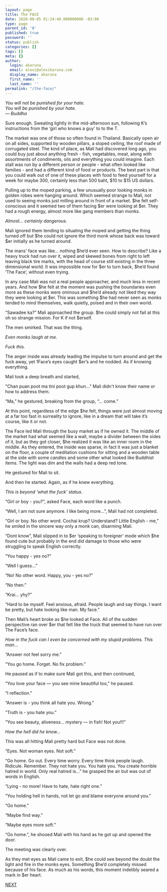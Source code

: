 ```yaml
---
layout: page
title: The FACE
date: 2020-08-05 01:24:48.000000000 -03:00
type: page
parent_id: '0'
published: true
password: ''
status: publish
categories: []
tags: []
meta: {}
author:
  login: akaruna
  email: alexi@alexikaruna.com
  display_name: akaruna
  first_name: ''
  last_name: ''
permalink: "/the-face/"
---
```

<!-- wp:paragraph -->

_You will not be punished for your hate.&nbsp;_  
_You will be punished by your hate.&nbsp;_  
_— Buddha_

<!-- /wp:paragraph -->

<!-- wp:paragraph -->

Sure enough. Sweating lightly in the mid-afternoon sun, following K’s instructions from the ‘girl who knows a guy’ to to the T.&nbsp;

<!-- /wp:paragraph -->

<!-- wp:paragraph -->

The market was one of those so often found in Thailand. Basically open air on all sides, supported by wooden pillars, a sloped ceiling, the roof made of corrugated steel. The kind of place, as Mali had discovered long ago, you could buy just about anything fresh - fish, vegetables, meat, along with assortments of condiments, oils and everything you could imagine. Each stall was run by a different person or people - what often looked like families - and had a different kind of food or products. The best part is that you could walk out of one of these places with food to feed yourself for a week for maybe 300, certainly less than 500 baht, $10 to $15 US dollars.

<!-- /wp:paragraph -->

<!-- wp:paragraph -->

Pulling up to the moped parking, a few unusually poor looking monks in golden robes were hanging around. Which seemed strange to Mali, not used to seeing monks just milling around in front of a market. $he felt self-conscious and it seemed two of them facing $er were looking at $er. They had a rough energy, almost more like gang members than monks.&nbsp;

<!-- /wp:paragraph -->

<!-- wp:paragraph -->

_Almost… certainly dangerous._

<!-- /wp:paragraph -->

<!-- wp:paragraph -->

Mali ignored them tending to situating the moped and getting the thing turned off but $he could not ignore the third monk whose back was toward $er initially as he turned around.&nbsp;

<!-- /wp:paragraph -->

<!-- wp:paragraph -->

The mans' face was like… nothing $he’d ever seen. How to describe? Like a heavy truck had run over it, wiped and skewed bones from right to left leaving black tire marks, with the head of course still existing in the three dimensional world. It was impossible now for $er to turn back, $he’d found ‘The Face’, without even trying.

<!-- /wp:paragraph -->

<!-- wp:paragraph -->

In any case Mali was not a real people approacher, and much less in recent years. And how $he felt at the moment was pushing the boundaries even more as these monks were ominous and $he’d already not liked they way they were looking at $er. This was something $he had never seen as monks tended to mind themselves, walk quietly, poised and in their own world.

<!-- /wp:paragraph -->

<!-- wp:paragraph -->

“Sawadee ka?” Mali approached the group. $he could simply not fail at this oh so strange mission. For K if not $erself.&nbsp;

<!-- /wp:paragraph -->

<!-- wp:paragraph -->

The men smirked. That was the thing.

<!-- /wp:paragraph -->

<!-- wp:paragraph -->

_Even monks laugh at me._

<!-- /wp:paragraph -->

<!-- wp:paragraph -->

_Fuck this._&nbsp;

<!-- /wp:paragraph -->

<!-- wp:paragraph -->

The anger inside was already leading the impulse to turn around and get the fuck away, yet 1Face’s eyes caught $er’s and he nodded. As if knowing everything.

<!-- /wp:paragraph -->

<!-- wp:paragraph -->

Mali took a deep breath and started,&nbsp;

<!-- /wp:paragraph -->

<!-- wp:paragraph -->

"Chan puan poot ma tini poot gup khun..." Mali didn't know their name or how to address them.

<!-- /wp:paragraph -->

<!-- wp:paragraph -->

“Ma,” he gestured, breaking from the group, “… come.”

<!-- /wp:paragraph -->

<!-- wp:paragraph -->

At this point, regardless of the edge $he felt, things were just almost moving at a far too fast in surreality to ignore, like in a dream that will take it’s course, like it or not.

<!-- /wp:paragraph -->

<!-- wp:paragraph -->

The Face led Mali through the busy market as if he owned it. The middle of the market had what seemed like a wall, maybe a divider between the sides of it, but as they got closer, $he realized it was like an inner room in the middle. As they entered, the inside was sparse, in fact it was just a blanket on the floor, a couple of meditation cushions for sitting and a wooden table at the side with some candles and some other what looked like Buddhist items. The light was dim and the walls had a deep red tone.

<!-- /wp:paragraph -->

<!-- wp:paragraph -->

He gestured for Mali to sit.&nbsp;

<!-- /wp:paragraph -->

<!-- wp:paragraph -->

And then he started. Again, as if he knew everything.&nbsp;

<!-- /wp:paragraph -->

<!-- wp:paragraph -->

_This is beyond ‘what the fuck’ status._

<!-- /wp:paragraph -->

<!-- wp:paragraph -->

“Girl or boy - you?”, asked Face, each word like a punch.

<!-- /wp:paragraph -->

<!-- wp:paragraph -->

“Well, I am not sure anymore. I like being more…”, Mali had not completed.

<!-- /wp:paragraph -->

<!-- wp:paragraph -->

“Girl or boy. No other word. Cochai krup? Understand? Little English - me,” he smiled in the sincere way only a monk can, disarming Mali.

<!-- /wp:paragraph -->

<!-- wp:paragraph -->

“Dont know”, Mali slipped in to $er ‘speaking to foreigner’ mode which $he found cute but probably in the end did damage to those who were struggling to speak English correctly.

<!-- /wp:paragraph -->

<!-- wp:paragraph -->

“You happy - yes no?”

<!-- /wp:paragraph -->

<!-- wp:paragraph -->

“Well I guess…”

<!-- /wp:paragraph -->

<!-- wp:paragraph -->

“No! No other word. Happy, you - yes no?”

<!-- /wp:paragraph -->

<!-- wp:paragraph -->

“No then.”

<!-- /wp:paragraph -->

<!-- wp:paragraph -->

“Krai... yhy?”

<!-- /wp:paragraph -->

<!-- wp:paragraph -->

“Hard to be myself. Feel anxious, afraid. People laugh and say things. I want be pretty, but hate looking like man. My face.”

<!-- /wp:paragraph -->

<!-- wp:paragraph -->

Then Mali’s heart broke as $he looked at Face. All of the sudden perspective ran over $er that felt like the truck that seemed to have run over The Face’s face.

<!-- /wp:paragraph -->

<!-- wp:paragraph -->

_How in the fuck can I even be concerned with my stupid problems. This man…_

<!-- /wp:paragraph -->

<!-- wp:paragraph -->

“Answer not feel sorry me.”

<!-- /wp:paragraph -->

<!-- wp:paragraph -->

“You go home. Forget. No fix problem.”

<!-- /wp:paragraph -->

<!-- wp:paragraph -->

He paused as if to make sure Mali got this, and then continued,

<!-- /wp:paragraph -->

<!-- wp:paragraph -->

“You love your face — you see mine beautiful too,” he paused.

<!-- /wp:paragraph -->

<!-- wp:paragraph -->

“I reflection.”

<!-- /wp:paragraph -->

<!-- wp:paragraph -->

“Answer is - you think all hate you. Wrong.”

<!-- /wp:paragraph -->

<!-- wp:paragraph -->

“Truth is - you hate you.”

<!-- /wp:paragraph -->

<!-- wp:paragraph -->

“You see beauty, aliveness… mystery — in fish! Not you!!!”

<!-- /wp:paragraph -->

<!-- wp:paragraph -->

_How the hell did he know…_

<!-- /wp:paragraph -->

<!-- wp:paragraph -->

This was all hitting Mali pretty hard but Face was not done.

<!-- /wp:paragraph -->

<!-- wp:paragraph -->

“Eyes. Not woman eyes. Not soft.”

<!-- /wp:paragraph -->

<!-- wp:paragraph -->

“Go home. Go out. Every time worry. Every time think people laugh. Ridicule. Remember. They not hate you. You hate you. You create horrible hatred in world. Only real hatred is…” he grasped the air but was out of words in English.&nbsp;

<!-- /wp:paragraph -->

<!-- wp:paragraph -->

“Lying - no more! Have to hate, hate right one.”

<!-- /wp:paragraph -->

<!-- wp:paragraph -->

“You holding hell in hands, not let go and blame everyone around you.”

<!-- /wp:paragraph -->

<!-- wp:paragraph -->

“Go home.”

<!-- /wp:paragraph -->

<!-- wp:paragraph -->

“Maybe find way.”

<!-- /wp:paragraph -->

<!-- wp:paragraph -->

“Maybe eyes more soft.”

<!-- /wp:paragraph -->

<!-- wp:paragraph -->

“Go home.”, he shooed Mali with his hand as he got up and opened the door.&nbsp;

<!-- /wp:paragraph -->

<!-- wp:paragraph -->

The meeting was clearly over.

<!-- /wp:paragraph -->

<!-- wp:paragraph -->

As they met eyes as Mali came to exit, $he could see beyond the doubt the light and fire in the monks eyes. Something $he’d completely missed because of his face. As much as his words, this moment indelibly seared a mark in $er heart.

<!-- /wp:paragraph -->

<!-- wp:paragraph -->

[NEXT](https://ffs.alexikaruna.com/the-way-back-to-love/)

<!-- /wp:paragraph -->

